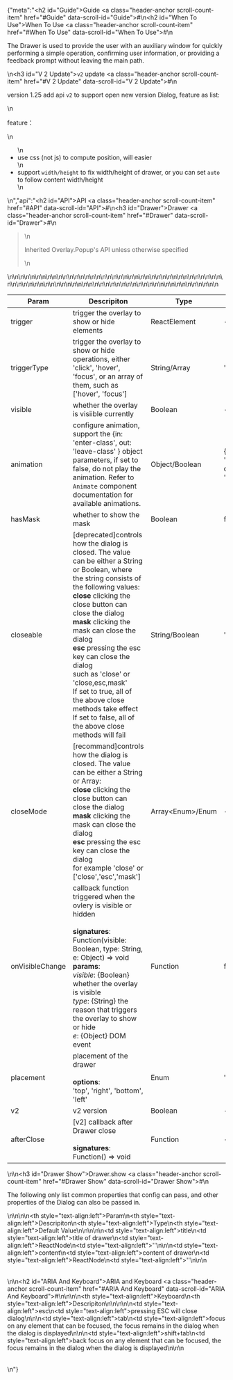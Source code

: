 {"meta":"<h2 id=\"Guide\">Guide <a class=\"header-anchor scroll-count-item\" href=\"#Guide\" data-scroll-id=\"Guide\">#</a></h2>\n<h2 id=\"When To Use\">When To Use <a class=\"header-anchor scroll-count-item\" href=\"#When To Use\" data-scroll-id=\"When To Use\">#</a></h2>\n<p>The Drawer is used to provide the user with an auxiliary window for quickly performing a simple operation, confirming user information, or providing a feedback prompt without leaving the main path.</p>\n<h3 id=\"V 2 Update\"><code>v2</code> update <a class=\"header-anchor scroll-count-item\" href=\"#V 2 Update\" data-scroll-id=\"V 2 Update\">#</a></h3>\n<p>version 1.25 add api <code>v2</code> to support open new version Dialog, feature as list:</p>\n<p>feature&#xFF1A;</p>\n<ul>\n<li>use css (not js) to compute position, will easier</li>\n<li>support <code>width/height</code> to fix width/height of drawer, or you can set <code>auto</code> to follow content width/height</li>\n</ul>\n","api":"<h2 id=\"API\">API <a class=\"header-anchor scroll-count-item\" href=\"#API\" data-scroll-id=\"API\">#</a></h2>\n<h3 id=\"Drawer\">Drawer <a class=\"header-anchor scroll-count-item\" href=\"#Drawer\" data-scroll-id=\"Drawer\">#</a></h3>\n<blockquote>\n<p>Inherited Overlay.Popup&apos;s API unless otherwise specified</p>\n</blockquote>\n<table>\n<thead>\n<tr>\n<th>Param</th>\n<th>Descripiton</th>\n<th>Type</th>\n<th>Default Value</th>\n</tr>\n</thead>\n<tbody>\n<tr>\n<td>trigger</td>\n<td>trigger the overlay to show or hide elements</td>\n<td>ReactElement</td>\n<td>-</td>\n</tr>\n<tr>\n<td>triggerType</td>\n<td>trigger the overlay to show or hide operations, either &apos;click&apos;, &apos;hover&apos;, &apos;focus&apos;, or an array of them, such as [&apos;hover&apos;, &apos;focus&apos;]</td>\n<td>String/Array</td>\n<td>&apos;hover&apos;</td>\n</tr>\n<tr>\n<td>visible</td>\n<td>whether the overlay is visiible currently</td>\n<td>Boolean</td>\n<td>-</td>\n</tr>\n<tr>\n<td>animation</td>\n<td>configure animation, support the {in: &apos;enter-class&apos;, out: &apos;leave-class&apos; } object parameters, if set to false, do not play the animation. Refer to <code>Animate</code> component documentation for available animations.</td>\n<td>Object/Boolean</td>\n<td>{ in: &apos;expandInDown&apos;, out: &apos;expandOutUp&apos; }</td>\n</tr>\n<tr>\n<td>hasMask</td>\n<td>whether to show the mask</td>\n<td>Boolean</td>\n<td>false</td>\n</tr>\n<tr>\n<td>closeable</td>\n<td>[deprecated]controls how the dialog is closed. The value can be either a String or Boolean, where the string consists of the following values: <br><strong>close</strong> clicking the close button can close the dialog <br><strong>mask</strong> clicking the mask can close the dialog <br><strong>esc</strong> pressing the esc key can close the dialog <br> such as &apos;close&apos; or &apos;close,esc,mask&apos;<br>If set to true, all of the above close methods take effect <br>If set to false, all of the above close methods will fail</td>\n<td>String/Boolean</td>\n<td>&apos;esc,close&apos;</td>\n</tr>\n<tr>\n<td>closeMode</td>\n<td>[recommand]controls how the dialog is closed. The value can be either a String or Array:<br><strong>close</strong> clicking the close button can close the dialog <br><strong>mask</strong> clicking the mask can close the dialog <br><strong>esc</strong> pressing the esc key can close the dialog <br> for example &apos;close&apos; or [&apos;close&apos;,&apos;esc&apos;,&apos;mask&apos;]</td>\n<td>Array&lt;Enum&gt;/Enum</td>\n<td>-</td>\n</tr>\n<tr>\n<td>onVisibleChange</td>\n<td>callback function triggered when the ovlery is visible or hidden<br><br><strong>signatures</strong>:<br>Function(visible: Boolean, type: String, e: Object) =&gt; void<br><strong>params</strong>:<br><em>visible</em>: {Boolean} whether the overlay is visible<br><em>type</em>: {String} the reason that triggers the overlay to show or hide<br><em>e</em>: {Object} DOM event</td>\n<td>Function</td>\n<td>func.noop</td>\n</tr>\n<tr>\n<td>placement</td>\n<td>placement of the drawer <br><br><strong>options</strong>:<br>&apos;top&apos;, &apos;right&apos;, &apos;bottom&apos;, &apos;left&apos;</td>\n<td>Enum</td>\n<td>&apos;right&apos;</td>\n</tr>\n<tr>\n<td>v2</td>\n<td>v2 version</td>\n<td>Boolean</td>\n<td>-</td>\n</tr>\n<tr>\n<td>afterClose</td>\n<td>[v2] callback after Drawer close <br><br><strong>signatures</strong>:<br>Function() =&gt; void</td>\n<td>Function</td>\n<td>-</td>\n</tr>\n</tbody>\n</table>\n<!-- api-extra-start -->\n<h3 id=\"Drawer Show\">Drawer.show <a class=\"header-anchor scroll-count-item\" href=\"#Drawer Show\" data-scroll-id=\"Drawer Show\">#</a></h3>\n<p>The following only list common properties that config can pass, and other properties of the Dialog can also be passed in.</p>\n<table>\n<thead>\n<tr>\n<th style=\"text-align:left\">Param</th>\n<th style=\"text-align:left\">Descripiton</th>\n<th style=\"text-align:left\">Type</th>\n<th style=\"text-align:left\">Default Value</th>\n</tr>\n</thead>\n<tbody>\n<tr>\n<td style=\"text-align:left\">title</td>\n<td style=\"text-align:left\">title of drawer</td>\n<td style=\"text-align:left\">ReactNode</td>\n<td style=\"text-align:left\">&apos;&apos;</td>\n</tr>\n<tr>\n<td style=\"text-align:left\">content</td>\n<td style=\"text-align:left\">content of drawer</td>\n<td style=\"text-align:left\">ReactNode</td>\n<td style=\"text-align:left\">&apos;&apos;</td>\n</tr>\n</tbody>\n</table>\n<!-- api-extra-end -->\n<h2 id=\"ARIA And Keyboard\">ARIA and Keyboard <a class=\"header-anchor scroll-count-item\" href=\"#ARIA And Keyboard\" data-scroll-id=\"ARIA And Keyboard\">#</a></h2>\n<table>\n<thead>\n<tr>\n<th style=\"text-align:left\">Keyboard</th>\n<th style=\"text-align:left\">Descripiton</th>\n</tr>\n</thead>\n<tbody>\n<tr>\n<td style=\"text-align:left\">esc</td>\n<td style=\"text-align:left\">pressing ESC will close dialog</td>\n</tr>\n<tr>\n<td style=\"text-align:left\">tab</td>\n<td style=\"text-align:left\">focus on any element that can be focused, the focus remains in the dialog when the dialog is displayed</td>\n</tr>\n<tr>\n<td style=\"text-align:left\">shift+tab</td>\n<td style=\"text-align:left\">back focus on any element that can be focused, the focus remains in the dialog when the dialog is displayed</td>\n</tr>\n</tbody>\n</table>\n"}